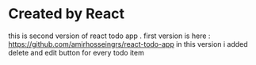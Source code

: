 # Created by React
this is second version of react todo app . 
first version is here : https://github.com/amirhosseingrs/react-todo-app
in this version i added delete and edit button for every todo item  